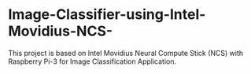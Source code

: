 # Image-Classifier-using-Intel-Movidius-NCS-
This project is based on Intel Movidius Neural Compute Stick (NCS) with Raspberry Pi-3 for Image Classification Application.
